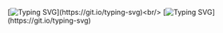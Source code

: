 [![Typing SVG](https://readme-typing-svg.demolab.com/?lines=WelCome++Forvis-Lab;+;)](https://git.io/typing-svg)<br/>
[![Typing SVG](https://readme-typing-svg.demolab.com/?lines=We+develop+a+vision+program+just+for+you.;+;)](https://git.io/typing-svg)
